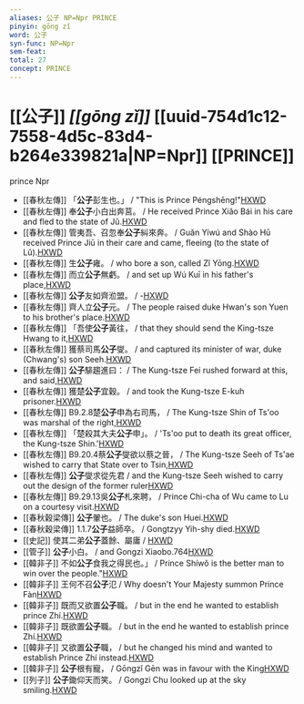 ```yaml
---
aliases: 公子 NP=Npr PRINCE
pinyin: gōng zǐ
word: 公子
syn-func: NP=Npr
sem-feat: 
total: 27
concept: PRINCE 
---
```

# [[公子]] *[[gōng zǐ]]*  [[uuid-754d1c12-7558-4d5c-83d4-b264e339821a|NP=Npr]] [[PRINCE]]
prince Npr
 - [[春秋左傳]] 「**公子**彭生也。」 / "This is Prince Péngshēng!"[HXWD](https://hxwd.org/textview.html?location=KR1e0001_tls_003-88a.7)
 - [[春秋左傳]] 奉**公子**小白出奔莒。 / He received Prince Xiǎo Bái in his care and fled to the state of Jǔ.[HXWD](https://hxwd.org/textview.html?location=KR1e0001_tls_003-89a.8)
 - [[春秋左傳]] 管夷吾、召忽奉**公子**糾來奔。 / Guǎn Yíwú and Shào Hū received Prince Jiū in their care and came, fleeing (to the state of Lǔ).[HXWD](https://hxwd.org/textview.html?location=KR1e0001_tls_003-90a.1)
 - [[春秋左傳]] 生**公子**雍。 / who bore a son, called Zǐ Yōng.[HXWD](https://hxwd.org/textview.html?location=KR1e0001_tls_005-276a.21)
 - [[春秋左傳]] 而立**公子**無虧。 / and set up Wú Kuī in his father's place,[HXWD](https://hxwd.org/textview.html?location=KR1e0001_tls_005-276a.36)
 - [[春秋左傳]] **公子**友如齊涖盟。 / -[HXWD](https://hxwd.org/textview.html?location=KR1e0001_tls_005-46a.1)
 - [[春秋左傳]] 齊人立**公子**元。 / The people raised duke Hwan's son Yuen to his brother's place.[HXWD](https://hxwd.org/textview.html?location=KR1e0001_tls_006-378a.1)
 - [[春秋左傳]] 「吾使**公子**黃往， / that they should send the King-tsze Hwang to it,[HXWD](https://hxwd.org/textview.html?location=KR1e0001_tls_009-159a.4)
 - [[春秋左傳]] 獲蔡司馬**公子**燮。 / and captured its minister of war, duke (Chwang's) son Seeh.[HXWD](https://hxwd.org/textview.html?location=KR1e0001_tls_009-173a.4)
 - [[春秋左傳]] **公子**騑趨進曰： / The Kung-tsze Fei rushed forward at this, and said,[HXWD](https://hxwd.org/textview.html?location=KR1e0001_tls_009-202a.10)
 - [[春秋左傳]] 獲楚**公子**宜穀。 / and took the Kung-tsze E-kuh prisoner.[HXWD](https://hxwd.org/textview.html?location=KR1e0001_tls_009-332a.1)
 - [[春秋左傳]] B9.2.8楚**公子**申為右司馬， / The Kung-tsze Shin of Ts'oo was marshal of the right,[HXWD](https://hxwd.org/textview.html?location=KR1e0001_tls_009-39a.2)
 - [[春秋左傳]] 「楚殺其大夫**公子**申」。 / 'Ts'oo put to death its great officer, the Kung-tsze Shin.'[HXWD](https://hxwd.org/textview.html?location=KR1e0001_tls_009-40a.1)
 - [[春秋左傳]] B9.20.4蔡**公子**燮欲以蔡之晉， / The Kung-tsze Seeh of Ts'ae wished to carry that State over to Tsin,[HXWD](https://hxwd.org/textview.html?location=KR1e0001_tls_009-467a.2)
 - [[春秋左傳]] **公子**燮求從先君 / and the Kung-tsze Seeh wished to carry out the design of the former ruler[HXWD](https://hxwd.org/textview.html?location=KR1e0001_tls_009-469a.11)
 - [[春秋左傳]] B9.29.13吳**公子**札來聘， / Prince Chi-cha of Wu came to Lu on a courtesy visit.[HXWD](https://hxwd.org/textview.html?location=KR1e0001_tls_009-754a.2)
 - [[春秋穀梁傳]] **公子**翬也。 / The duke's son Huei.[HXWD](https://hxwd.org/textview.html?location=KR1e0008_tls_001-32a.5)
 - [[春秋穀梁傳]] 1.1.7**公子**益師卒。 / Gongtzyy Yih-shy died.[HXWD](https://hxwd.org/textview.html?location=KR1e0008_tls_001-8a.2)
 - [[史記]] 使其二弟**公子**蓋餘、屬庸 / [HXWD](https://hxwd.org/textview.html?location=KR2a0001_tls_086-6a.7)
 - [[管子]] **公子**小白。 / and Gongzi Xiaobo.764[HXWD](https://hxwd.org/textview.html?location=KR3c0001_tls_007-2a.4)
 - [[韓非子]] 不如**公子**食我之得民也。」 / Prince Shíwǒ is the better man to win over the people."[HXWD](https://hxwd.org/textview.html?location=KR3c0005_tls_022-46a.5)
 - [[韓非子]] 王何不召**公子**氾 / Why doesn't Your Majesty summon Prince Fàn[HXWD](https://hxwd.org/textview.html?location=KR3c0005_tls_030-105a.3)
 - [[韓非子]] 既而又欲置**公子**職。 / but in the end he wanted to establish prince Zhí.[HXWD](https://hxwd.org/textview.html?location=KR3c0005_tls_031-80a.3)
 - [[韓非子]] 既欲置**公子**職。 / but in the end he wanted to establish prince Zhí.[HXWD](https://hxwd.org/textview.html?location=KR3c0005_tls_031-81a.4)
 - [[韓非子]] 又欲置**公子**職， / but he changed his mind and wanted to establish Prince Zhí instead.[HXWD](https://hxwd.org/textview.html?location=KR3c0005_tls_038-16a.3)
 - [[韓非子]] **公子**根有寵， / Gōngzǐ Gēn was in favour with the King[HXWD](https://hxwd.org/textview.html?location=KR3c0005_tls_038-16a.8)
 - [[列子]] **公子**鋤仰天而笑。
                     / Gongzi Chu looked up at the sky smiling.[HXWD](https://hxwd.org/textview.html?location=KR5c0124_tls_008-7a.4)